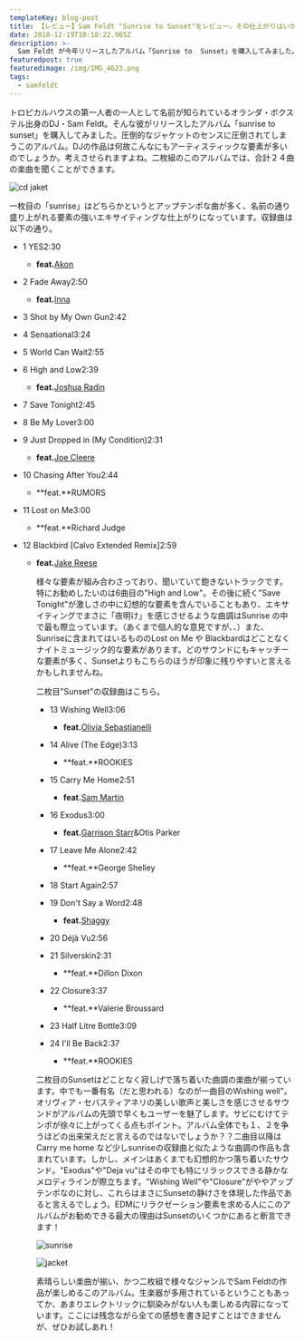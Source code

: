 ```yaml
---
templateKey: blog-post
title: 【レビュー】Sam Feldt "Sunrise to Sunset"をレビュー。その仕上がりはいかに？？
date: 2018-12-19T10:18:22.965Z
description: >-
  Sam Feldt が今年リリースしたアルバム「Sunrise to  Sunset」を購入してみました。いったいどんな内容なのか？？筆者の感想を描いてみました。トロピカルハウスの第一人者の一人として名前が知られているオランダ・ボクステル出身のDJ・Sam Feldt。そんな彼がリリースしたアルバム「sunrise to sunset」を購入してみました。圧倒的なジャケットのセンスに圧倒されてしまうこのアルバム。DJの作品は何故こんなにもアーティスティックな要素が多いのでしょうか。考えさせられますよね。二枚組のこのアルバムでは、合計２４曲の楽曲を聞くことができます。
featuredpost: true
featuredimage: /img/IMG_4623.png
tags:
  - samfeldt
---
```

トロピカルハウスの第一人者の一人として名前が知られているオランダ・ボクステル出身のDJ・Sam Feldt。そんな彼がリリースしたアルバム「sunrise to sunset」を購入してみました。圧倒的なジャケットのセンスに圧倒されてしまうこのアルバム。DJの作品は何故こんなにもアーティスティックな要素が多いのでしょうか。考えさせられますよね。二枚組のこのアルバムでは、合計２４曲の楽曲を聞くことができます。

![cd jaket](/img/IMG_4623.png "cd jacket")

一枚目の「sunrise」はどちらかというとアップテンポな曲が多く、名前の通り盛り上がれる要素の強いエキサイティングな仕上がりになっています。収録曲は以下の通り。

* 1 YES2:30

  * **feat.**[Akon](https://rateyourmusic.com/artist/akon "\[Artist45613]")
* 2 Fade Away2:50

  * **feat.**[Inna](https://rateyourmusic.com/artist/inna "\[Artist481342]")
* 3 Shot by My Own Gun2:42
* 4 Sensational3:24
* 5 World Can Wait2:55
* 6 High and Low2:39

  * **feat.**[Joshua Radin](https://rateyourmusic.com/artist/joshua_radin "\[Artist128409]")
* 7 Save Tonight2:45
* 8 Be My Lover3:00
* 9 Just Dropped in (My Condition)2:31

  * **feat.**[Joe Cleere](https://rateyourmusic.com/artist/joe_cleere "\[Artist1091849]")
* 10 Chasing After You2:44

  * **feat.**RUMORS
* 11 Lost on Me3:00

  * **feat.**Richard Judge
* 12 Blackbird \[Calvo Extended Remix]2:59

  * **feat.**[Jake Reese](https://rateyourmusic.com/artist/jake-reese "\[Artist1312672]")

    様々な要素が組み合わさっており、聞いていて飽きないトラックです。特にお勧めしたいのは6曲目の"High and Low"。その後に続く"Save Tonight"が激しさの中に幻想的な要素を含んでいることもあり、エキサイティングでまさに「夜明け」を感じさせるような曲調はSunrise の中で最も際立っています。（あくまで個人的な意見ですが、、）また、Sunriseに含まれてはいるもののLost on Me や Blackbardはどことなくナイトミュージック的な要素があります。どのサウンドにもキャッチーな要素が多く、Sunsetよりもこちらのほうが印象に残りやすいと言えるかもしれませんね。

    二枚目"Sunset"の収録曲はこちら。

    * 13 Wishing Well3:06

      * **feat.**[Olivia Sebastianelli](https://rateyourmusic.com/artist/olivia_sebastianelli "\[Artist1182825]")
    * 14 Alive (The Edge)3:13

      * **feat.**ROOKIES
    * 15 Carry Me Home2:51

      * **feat.**[Sam Martin](https://rateyourmusic.com/artist/sam_martin "\[Artist1057266]")
    * 16 Exodus3:00

      * **feat.**[Garrison Starr](https://rateyourmusic.com/artist/garrison-starr "\[Artist2586]")&Otis Parker
    * 17 Leave Me Alone2:42

      * **feat.**George Shelley
    * 18 Start Again2:57
    * 19 Don't Say a Word2:48 

      * **feat.**[Shaggy](https://rateyourmusic.com/artist/shaggy "\[Artist537]")
    * 20 Déjà Vu2:56
    * 21 Silverskin2:31

      * **feat.**Dillon Dixon
    * 22 Closure3:37

      * **feat.**Valerie Broussard
    * 23 Half Litre Bottle3:09
    * 24 I'll Be Back2:37

      * **feat.**ROOKIES



    二枚目のSunsetはどことなく寂しげで落ち着いた曲調の楽曲が揃っています。中でも一番有名（だと思われる）なのが一曲目のWishing well"。オリヴィア・セバスティアネリの美しい歌声と美しさを感じさせるサウンドがアルバムの先頭で早くもユーザーを魅了します。サビにむけてテンポが徐々に上がってくる点もポイント。アルバム全体でも１、２を争うほどの出来栄えだと言えるのではないでしょうか？？二曲目以降はCarry me home など少しsunriseの収録曲と似たような曲調の作品も含まれています。しかし、メインはあくまでも幻想的かつ落ち着いたサウンド。"Exodus"や"Deja vu"はその中でも特にリラックスできる静かなメロディラインが際立ちます。"Wishing Well"や"Closure"がややアップテンポなのに対し、これらはまさにSunsetの静けさを体現した作品であると言えるでしょう。EDMにリラクゼーション要素を求める人にこのアルバムがお勧めできる最大の理由はSunsetのいくつかにあると断言できます！

    ![sunrise](/img/IMG_4624.png "sunrise")

    ![jacket ](/img/IMG_4625.png "jakcet")

    素晴らしい楽曲が揃い、かつ二枚組で様々なジャンルでSam Feldtの作品が楽しめるこのアルバム。生楽器が多用されているということもあってか、あまりエレクトリックに馴染みがない人も楽しめる内容になっています。ここには残念ながら全ての感想を書き記すことはできませんが、ぜひお試しあれ！
